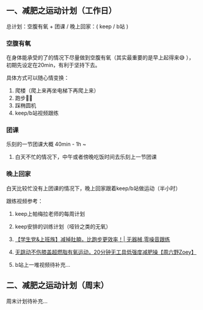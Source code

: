 ## 一、减肥之运动计划（工作日）

总计划：空腹有氧 + 团课 / 晚上回家：( keep / b站 )

### 空腹有氧

在身体能承受的了的情况下尽量做到空腹有氧（其实最重要的是早上起得来😅 ），初期先设定在20min，有利于坚持下去。

具体方式可以随心情变换：
1. 爬楼（爬上来再坐电梯下再爬上来）
2. 跑步🏃‍♀️
3. 踩椭圆机
4. keep/b站视频跟练


### 团课
乐刻的一节团课大概 40min - 1h ~
1. 白天不忙的情况下，中午或者傍晚吃饭时间去乐刻上一节团课


### 晚上回家
白天比较忙没有上团课的情况下，晚上回家跟着keep/b站做运动（半小时）


跟练视频参考：
1. keep上帕梅拉老师的每周计划

2. keep安排的训练计划（哑铃之类的无氧）

3. [【学生党&上班族】减掉肚腩，比跑步更效率！| 无器械,零噪音跟练](https://www.bilibili.com/video/BV1uA411378Z?spm_id_from=333.851.b_7265636f6d6d656e64.9)

4. [无跳动不伤膝盖超燃脂有氧运动，20分钟无工具低强度减肥操【周六野Zoey】](https://www.bilibili.com/video/BV1bW411e7w2?from=search&seid=4554271979674193359)

5. b站上一堆视频待补充...

## 二、减肥之运动计划（周末）

周末计划待补充...

